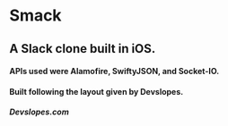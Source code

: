 # Smack
## A Slack clone built in iOS.
#### APIs used were Alamofire, SwiftyJSON, and Socket-IO.
#### Built following the layout given by Devslopes.
##### Devslopes.com 
